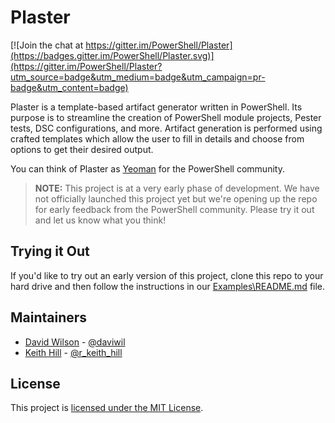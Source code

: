 # Plaster

[![Join the chat at https://gitter.im/PowerShell/Plaster](https://badges.gitter.im/PowerShell/Plaster.svg)](https://gitter.im/PowerShell/Plaster?utm_source=badge&utm_medium=badge&utm_campaign=pr-badge&utm_content=badge)

Plaster is a template-based artifact generator written in PowerShell.  Its purpose is to
streamline the creation of PowerShell module projects, Pester tests, DSC configurations,
and more. Artifact generation is performed using crafted templates which allow the user to
fill in details and choose from options to get their desired output.

You can think of Plaster as [Yeoman](http://yeoman.io) for the PowerShell community.

> **NOTE:** This project is at a very early phase of development.  We have not officially
> launched this project yet but we're opening up the repo for early feedback from the
> PowerShell community.  Please try it out and let us know what you think!

## Trying it Out

If you'd like to try out an early version of this project, clone this repo to your
hard drive and then follow the instructions in our [Examples\README.md](Examples/README.md)
file.

## Maintainers

- [David Wilson](https://github.com/daviwil) - [@daviwil](http://twitter.com/daviwil)
- [Keith Hill](https://github.com/rkeithhill) - [@r_keith_hill](http://twitter.com/r_keith_hill)

## License

This project is [licensed under the MIT License](LICENSE).